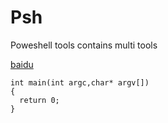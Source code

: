 # Psh
Poweshell tools contains multi tools

[baidu](https://www.baidu.com)
```
int main(int argc,char* argv[])
{
  return 0;
}
```
